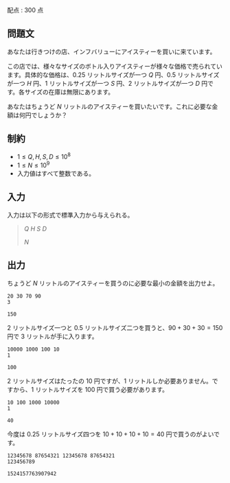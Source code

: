 配点 : $300$ 点

## 問題文

あなたは行きつけの店、インフバリューにアイスティーを買いに来ています。

この店では、様々なサイズのボトル入りアイスティーが様々な価格で売られています。具体的な価格は、$0.25$ リットルサイズが一つ $Q$ 円、$0.5$ リットルサイズが一つ $H$ 円、$1$ リットルサイズが一つ $S$ 円、$2$ リットルサイズが一つ $D$ 円です。各サイズの在庫は無限にあります。

あなたはちょうど $N$ リットルのアイスティーを買いたいです。これに必要な金額は何円でしょうか？

## 制約

- $1 \leq Q, H, S, D \leq 10^8$
- $1 \leq N \leq 10^9$
- 入力値はすべて整数である。

## 入力

入力は以下の形式で標準入力から与えられる。

> $Q$ $H$ $S$ $D$
> 
> $N$

## 出力

ちょうど $N$ リットルのアイスティーを買うのに必要な最小の金額を出力せよ。

```input1
20 30 70 90
3
```

```output1
150
```

$2$ リットルサイズ一つと $0.5$ リットルサイズ二つを買うと、$90 + 30 + 30 = 150$ 円で $3$ リットルが手に入ります。

```input2
10000 1000 100 10
1
```

```output2
100
```

$2$ リットルサイズはたったの $10$ 円ですが、$1$ リットルしか必要ありません。ですから、$1$ リットルサイズを $100$ 円で買う必要があります。

```input3
10 100 1000 10000
1
```

```output3
40
```

今度は $0.25$ リットルサイズ四つを $10 + 10 + 10 + 10 = 40$ 円で買うのがよいです。

```input4
12345678 87654321 12345678 87654321
123456789
```

```output4
1524157763907942
```
